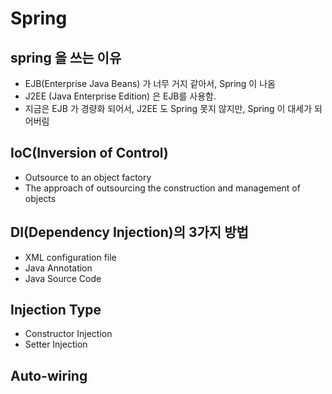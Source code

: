 # Spring

## spring 을 쓰는 이유

- EJB(Enterprise Java Beans) 가 너무 거지 같아서, Spring 이 나옴
- J2EE (Java Enterprise Edition) 은 EJB를 사용함.
- 지금은 EJB 가 경량화 되어서, J2EE 도 Spring 못지 않지만, Spring 이 대세가 되어버림

## IoC(Inversion of Control)

- Outsource to an object factory
- The approach of outsourcing the construction and management of objects

## DI(Dependency Injection)의 3가지 방법

- XML configuration file
- Java Annotation
- Java Source Code

## Injection Type

- Constructor Injection
- Setter Injection

## Auto-wiring
